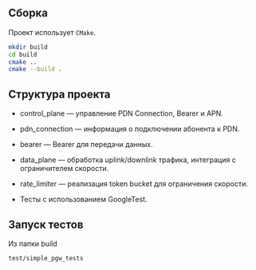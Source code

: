 
## Сборка

Проект использует `CMake`.

```bash
mkdir build
cd build
cmake ..
cmake --build .
```

## Структура проекта

- control_plane — управление PDN Connection, Bearer и APN.

- pdn_connection — информация о подключении абонента к PDN.

- bearer — Bearer для передачи данных.

- data_plane — обработка uplink/downlink трафика, интеграция с ограничителем скорости.

- rate_limiter — реализация token bucket для ограничения скорости.

- Тесты с использованием GoogleTest.

## Запуск тестов
Из папки build
```bash
test/simple_pgw_tests
```

